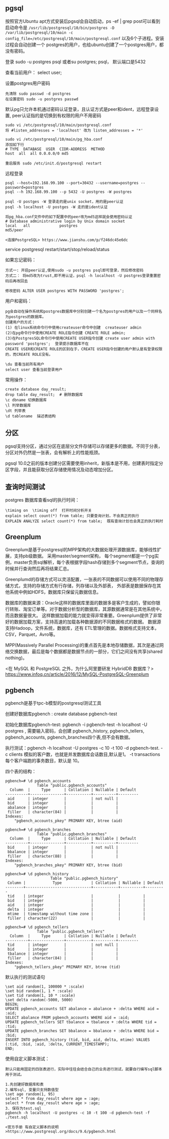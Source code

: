 ## pgsql

按照官方Ubuntu apt方式安装后pgsql会自动启动，ps -ef | grep post可以看到启动命令是
`/usr/lib/postgresql/10/bin/postgres -D /var/lib/postgresql/10/main -c config_file=/etc/postgresql/10/main/postgresql.conf`
以及6个子进程。安装过程会自动创建一个 postgres的用户，也给ubuntu创建了一个postgres用户，都没有密码。

登录 sudo -u postgres psql 或者su postgres; psql， 默认端口是5432

查看当前用户： select user;


设置postgres用户密码

    先清除 sudo passwd -d postgres
    在设置密码 sudo -u postgres passwd


默认pg只允许本机通过密码认证登录，且认证方式是peer和ident，远程登录设置, peer认证指的是切换到有权限的用户不用密码

    sudo vi /etc/postgresql/10/main/postgresql.conf 
    将 #listen_addresses = 'localhost' 改为 listen_addresses = '*'
    
    sudo vi /etc/postgresql/10/main/pg_hba.conf 
    添加如下行
    # TYPE  DATABASE  USER  CIDR-ADDRESS  METHOD
    host  all  all 0.0.0.0/0 md5
    
    重启服务 sudo /etc/init.d/postgresql restart

远程登录

    psql --host=192.168.99.100 --port=30432 --username=postgres --password=postgres
    psql --h 192.168.99.100 --p 5432 -U postgres -W postgres
    
    psql -U postges -W 登录走的是unix socket，用的是peer认证
    psql -h localhost -U postges -W 走的是ident认证
    
    将pg_hba.conf文件中的如下配置中的peer改为md5这样就会使用密码认证
    # Database administrative login by Unix domain socket
    local   all             postgres                                md5/peer
    
    <连接PostgreSQL> https://www.jianshu.com/p/f246dc45e6dc

service postgresql restart/start/stop/reload/status

如果忘记密码：

    方式一: 开启peer认证,使用sudo -u postgres psql即可登录，然后修改密码
    方式二： 将md5改为trust,即不用认证，psql -h localhost -U postgres登录重置密码后再改回去

    修改密码 ALTER USER postgres WITH PASSWORD 'postgres';

用户和密码：
    
    pg会自动在操作系统和postgres数据库中分别创建一个名为postgres的用户以及一个同样名为postgres的数据库。
    创建用户的方式：
    (1) 在linux系统命令行中使用createuser命令中创建  createuser admin
    (2)在pg命令行中使用CREATE ROLE指令创建 CREATE ROLE admin;
    (3)在PostgresSQL命令行中使用CREATE USER指令创建 create user admin with password 'postgres';  登录提示数据库不在
    CREATE USER和CREATE ROLE的区别在于，CREATE USER指令创建的用户默认是有登录权限的，而CREATE ROLE没有。
    
    \du 查看当前所有用户
    select user 查看当前登录用户

常用操作：

    create database day_result;
    drop table day_result;  # 删除数据库
    \c dbname 切换数据库
    \l 列举数据库
    \dt 列举表
    \d tablename  描述表结构


## 分区
pgsql支持分区，通过分区在底层分文件存储可以存储更多的数据。不同于分表，分区对外仍然是一张表，会有解析上的性能瓶颈。

pgsql 10.0之前的版本创建分区需要使用inherit，新版本是不用，创建表时指定分区字段，并且能获取分区存储使用情况及动态增加分区。


## 查询时间测试

postgres 数据库查看sql的执行时间：

    \timing on  \timing off  打开时间分析开关
    explain select count(*) from table; 只要查询计划，不会真正的执行
    EXPLAIN ANALYZE select count(*) from table;  既有查询计划也会真正的执行耗时
    
    

## Greenplum
Greenplum是基于postgresql的MPP架构的大数据处理开源数据库，能够线性扩展，支持pb级数据。 采用master/segment架构，
每个segment都是一个pg实例，master负责sql解析，每个表根据字段hash存储到多个segment节点，查询的时候并行查询然后再将结果汇总。

Greenplumd的存储方式可以灵活配置，一张表的不同数据可以使用不同的物理存储方式，支持的存储方式有行存储，列存储以及外部表， 
外部表是数据保存在其他系统中例如HDFS，数据库只保留元数据信息。

数据库的数据来源：Oracle这样的数据库里面的数据多是客户生成的，譬如你银行转账、淘宝订单等。对于数据分析型的数据库，其源数据通常是在其他系统中，而且数据量很大。
这样数据加载的能力就变得非常重要。Greenplum提供了非常好的数据加载方案，支持高速的加载各种数据源的不同数据格式的数据。
数据源支持Hadoop，文件系统，数据库，还有 ETL管理的数据。数据格式支持文本，CSV，Parquet，Avro等。

MPP(Massively Parallel Processing)的重点首先是本地存储数据，其次是通过网络交换数据，最后是每个数据都是数据节点的一部分，它们之间没有共享(shared nothing)。

<在 MySQL 和 PostgreSQL 之外，为什么阿里要研发 HybridDB 数据库？> https://www.infoq.cn/article/2016/12/MySQL-PostgreSQL-Greenplum


## pgbench
pgbench是基于tpc-b模型的postgresql测试工具

创建好数据库pgbench : create database pgbench-test

初始化数据库pgbench-test: pgbench -i pgbench-test -h localhost -U postgres , 需要输入密码，会创建
pgbench_history, pgbench_tellers, pgbench_accounts, pgbench_branches四个表,但不会有数据。

执行测试：pgbench -h localhost -U postgres -c 10 -t 100 -d pgbench-test.
-c clients 模拟的客户数，也就是并发数据库会话数目,默认是1。 -t transactions 每个客户端跑的事务数目，默认是 10。


四个表的结构：
```
pgbench=# \d pgbench_accounts
              Table "public.pgbench_accounts"
  Column  |     Type      | Collation | Nullable | Default 
----------+---------------+-----------+----------+---------
 aid      | integer       |           | not null | 
 bid      | integer       |           |          | 
 abalance | integer       |           |          | 
 filler   | character(84) |           |          | 
Indexes:
    "pgbench_accounts_pkey" PRIMARY KEY, btree (aid)
```

```$xslt
pgbench=# \d pgbench_branches
              Table "public.pgbench_branches"
  Column  |     Type      | Collation | Nullable | Default 
----------+---------------+-----------+----------+---------
 bid      | integer       |           | not null | 
 bbalance | integer       |           |          | 
 filler   | character(88) |           |          | 
Indexes:
    "pgbench_branches_pkey" PRIMARY KEY, btree (bid)
```

```$xslt
pgbench=# \d pgbench_history 
                    Table "public.pgbench_history"
 Column |            Type             | Collation | Nullable | Default 
--------+-----------------------------+-----------+----------+---------
 tid    | integer                     |           |          | 
 bid    | integer                     |           |          | 
 aid    | integer                     |           |          | 
 delta  | integer                     |           |          | 
 mtime  | timestamp without time zone |           |          | 
 filler | character(22)               |           |          | 
```

```$xslt
pgbench=# \d pgbench_tellers
              Table "public.pgbench_tellers"
  Column  |     Type      | Collation | Nullable | Default 
----------+---------------+-----------+----------+---------
 tid      | integer       |           | not null | 
 bid      | integer       |           |          | 
 tbalance | integer       |           |          | 
 filler   | character(84) |           |          | 
Indexes:
    "pgbench_tellers_pkey" PRIMARY KEY, btree (tid)
```

默认执行的测试语句
```
\set aid random(1, 100000 * :scale)
\set bid random(1, 1 * :scale)
\set tid random(1, 10 * :scale)
\set delta random(-5000, 5000)
BEGIN;
UPDATE pgbench_accounts SET abalance = abalance + :delta WHERE aid = :aid;
SELECT abalance FROM pgbench_accounts WHERE aid = :aid;
UPDATE pgbench_tellers SET tbalance = tbalance + :delta WHERE tid = :tid;
UPDATE pgbench_branches SET bbalance = bbalance + :delta WHERE bid = :bid;
INSERT INTO pgbench_history (tid, bid, aid, delta, mtime) VALUES (:tid, :bid, :aid, :delta, CURRENT_TIMESTAMP);
END;
```


使用自定义脚本测试：

    默认只能用固定的四张表进行，实际中往往会结合自己的业务进行测试，就要自行编写sql脚本用于测试。
    
    1.先创建好数据库和表
    2.编写sql, 变量只支持数值型
    \set age random(1, 95)
    select * from day_result where age = :age;
    select * from day_result where age > :age;
    3. 保存为test.sql
    pgbench -h localhost -U postgres -c 10 -t 100 -d pgbench-test -f ./test.sql
    
    <官方手册 有自定义脚本的说明>https://www.postgresql.org/docs/9.6/pgbench.html